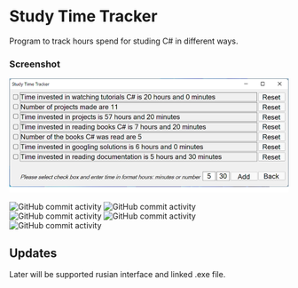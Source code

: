 # Study Time Tracker

Program to track hours spend for studing C# in different ways.

### Screenshot

![Missied img](https://github.com/Vadim1108/Study-Time-Tracker/blob/master/readme_resources/1.png)

![GitHub commit activity](https://img.shields.io/github/commit-activity/w/Vadim1108/Study-Time-Tracker)
![GitHub commit activity](https://img.shields.io/badge/Using-C%23-brightgreen)
![GitHub commit activity](https://img.shields.io/badge/Using-SQLite-brightgreen)
![GitHub commit activity](https://img.shields.io/badge/Using-WinForms-brightgreen)
![GitHub commit activity](https://img.shields.io/badge/Status-In%20progress-yellowgreen)

## Updates

Later will be supported rusian interface and linked .exe file.
